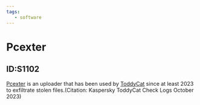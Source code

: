 ```yaml
---
tags:
   - software
---
```

# Pcexter
## ID:S1102
[Pcexter](/mitre/software/S1102) is an uploader that has been used by [ToddyCat](/mitre/groups/G1022) since at least 2023 to exfiltrate stolen files.(Citation: Kaspersky ToddyCat Check Logs October 2023)
